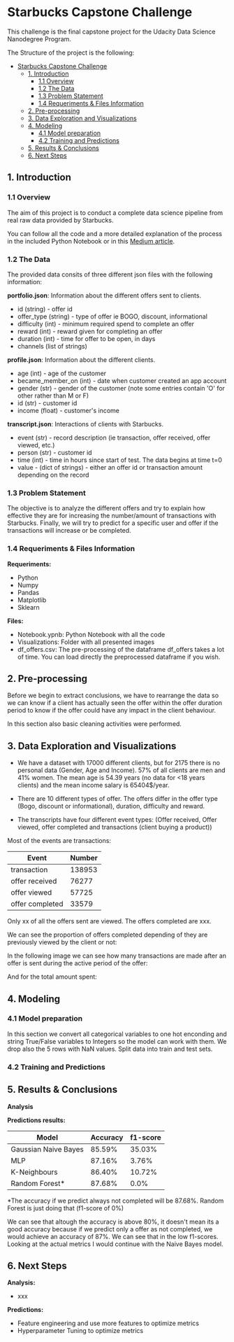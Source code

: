 # Starbucks Capstone Challenge

This challenge is the final capstone project for the Udacity Data Science Nanodegree Program. 

The Structure of the project is the following:

- [Starbucks Capstone Challenge](#starbucks-capstone-challenge)
  - [1. Introduction](#1-introduction)
    - [1.1 Overview](#11-overview)
    - [1.2 The Data](#12-the-data)
    - [1.3 Problem Statement](#13-problem-statement)
    - [1.4 Requeriments & Files Information](#14-requeriments--files-information)
  - [2. Pre-processing](#2-pre-processing)
  - [3. Data Exploration and Visualizations](#3-data-exploration-and-visualizations)
  - [4. Modeling](#4-modeling)
    - [4.1 Model preparation](#41-model-preparation)
    - [4.2 Training and Predictions](#42-training-and-predictions)
  - [5. Results & Conclusions](#5-results--conclusions)
  - [6. Next Steps](#6-next-steps)

## 1. Introduction

### 1.1 Overview

The aim of this project is to conduct a complete data science pipeline from real raw data provided by Starbucks. 

You can follow all the code and a more detailed explanation of the process in the included Python Notebook or in this [Medium article](https://www.medium.com).

### 1.2 The Data

The provided data consits of three different json files with the following information:

**portfolio.json**: Information about the different offers sent to clients.
- id (string) - offer id
- offer_type (string) - type of offer ie BOGO, discount, informational
- difficulty (int) - minimum required spend to complete an offer
- reward (int) - reward given for completing an offer
- duration (int) - time for offer to be open, in days
- channels (list of strings)

**profile.json**: Information about the different clients.
- age (int) - age of the customer
- became_member_on (int) - date when customer created an app account
- gender (str) - gender of the customer (note some entries contain 'O' for other rather than M or F)
- id (str) - customer id
- income (float) - customer's income

**transcript.json**: Interactions of clients with Starbucks.
- event (str) - record description (ie transaction, offer received, offer viewed, etc.)
- person (str) - customer id
- time (int) - time in hours since start of test. The data begins at time t=0
- value - (dict of strings) - either an offer id or transaction amount depending on the record

### 1.3 Problem Statement 

The objective is to analyze the different offers and try to explain how effective they are for increasing the number/amount of transactions with Starbucks. 
Finally, we will try to predict for a specific user and offer if the transactions will increase or be completed.

### 1.4 Requeriments & Files Information

**Requeriments:**

- Python
- Numpy
- Pandas
- Matplotlib
- Sklearn

**Files:**

- Notebook.ypnb: Python Notebook with all the code
- Visualizations: Folder with all presented images
- df_offers.csv: The pre-processing of the dataframe df_offers takes a lot of time. You can load directly the preprocessed dataframe if you wish.

## 2. Pre-processing

Before we begin to extract conclusions, we have to rearrange the data so we can know if a client has actually seen the offer within the offer duration period to know if
the offer could have any impact in the client behaviour.

In this section also basic cleaning activities were performed.

## 3. Data Exploration and Visualizations

- We have a dataset with 17000 different clients, but for 2175 there is no personal data (Gender, Age and Income).
57% of all clients are men and 41% women. The mean age is 54.39 years (no data for <18 years clients) and the mean income salary is 65404$/year.

- There are 10 different types of offer. The offers differ in the offer type (Bogo, discount or informational), duration, difficulty and reward.

- The transcripts have four different event types: (Offer received, Offer viewed, offer completed and transactions (client buying a product))

Most of the events are transactions:

| Event           | Number |
| --------------- | ------ |
| transaction     | 138953 |
| offer received  | 76277  |
| offer viewed    | 57725  |
| offer completed | 33579  |

Only xx of all the offers sent are viewed. The offers completed are xxx. 

We can see the proportion of offers completed depending of they are previously viewed by the client or not:

In the following image we can see how many transactions are made after an offer is sent during the active period of the offer:

And for the total amount spent:




## 4. Modeling

### 4.1 Model preparation

In this section we convert all categorical variables to one hot enconding and string True/False variables to Integers so the model can work with them. We drop also the 5 rows with NaN values.
Split data into train and test sets.

### 4.2 Training and Predictions

## 5. Results & Conclusions

**Analysis**


**Predictions results:**

| Model                | Accuracy | f1-score |
| -------------------- | -------- | -------- |
| Gaussian Naive Bayes | 85.59%   | 35.03%   |
| MLP                  | 87.16%   | 3.76%    |
| K-Neighbours         | 86.40%   | 10.72%   |
| Random Forest*       | 87.68%   | 0.0%     |

*The accuracy if we predict always not completed will be 87.68%. Random Forest is just doing that (f1-score of 0%)

We can see that altough the accuracy is above 80%, it doesn't mean its a good accuracy because if we predict only a offer as not completed, we would achieve an accuracy of 87%. We can see that in the low f1-scores. Looking at the actual metrics I would continue with the Naive Bayes model.

## 6. Next Steps

**Analysis:**
* xxx

**Predictions:**
* Feature engineering and use more features to optimize metrics
* Hyperparameter Tuning to optimize metrics



